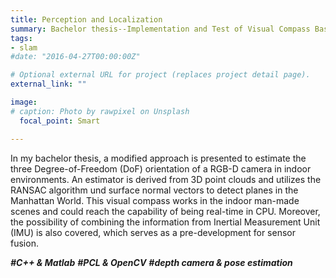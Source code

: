 ```yaml
---
title: Perception and Localization
summary: Bachelor thesis--Implementation and Test of Visual Compass Based on 3D Data
tags:
- slam
#date: "2016-04-27T00:00:00Z"

# Optional external URL for project (replaces project detail page).
external_link: ""

image:
# caption: Photo by rawpixel on Unsplash
  focal_point: Smart

---
```


In my bachelor thesis, a modified approach is presented to estimate the three Degree-of-Freedom (DoF) orientation of a RGB-D camera in indoor environments. An estimator is derived from 3D point clouds and utilizes the RANSAC algorithm und surface normal vectors to detect planes in the Manhattan World. This visual compass works in the indoor man-made scenes and could reach the capability of being real-time in CPU. Moreover, the possibility of combining the information from Inertial Measurement Unit (IMU) is also covered, which serves as a pre-development for sensor fusion.

***#C++ & Matlab***
***#PCL & OpenCV***
***#depth camera & pose estimation***
